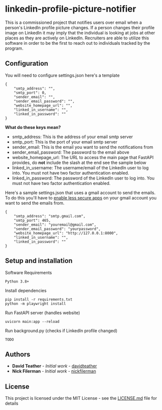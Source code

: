 # linkedin-profile-picture-notifier

This is a commissioned project that notifies users over email when a person's LinkedIn
profile picture changes. If a person changes their profile image on LinkedIn it may imply
that the individual is looking at jobs at other places as they are actively on LinkedIn.
Recruiters are able to utilize this software in order to be the first to reach out to
individuals tracked by the program.

## Configuration

You will need to configure settings.json here's a template

```
{
    "smtp_address": "",
    "smtp_port": 0,
    "sender_email": "",
    "sender_email_password": "",
    "website_homepage_url": "",
    "linked_in_username": "",
    "linked_in_password": ""
}
```

**What do these keys mean?**

- smtp_address: This is the address of your email smtp server
- smtp_port: This is the port of your email smtp server
- sender_email: This is the email you want to send the notifications from
- sender_email_password: The password to the email above
- website_homepage_url: The URL to access the main page that FastAPI provides, do **not** include the slash at the end see the sample below
- linked_in_username: The username/email of the LinkedIn user to log into. You must not have two factor authentication enabled.
- linked_in_password: The password of the LinkedIn user to log into. You must not have two factor authentication enabled.

Here's a sample settings.json that uses a gmail account to send the emails. To do this you'll have to [enable less secure apps](https://support.google.com/accounts/answer/6010255?hl=en) on your gmail account you want to send the emails from.

```
{
    "smtp_address": "smtp.gmail.com",
    "smtp_port": 465,
    "sender_email": "youremail@gmail.com",
    "sender_email_password": "yourpassword",
    "website_homepage_url": "http://127.0.0.1:8000",
    "linked_in_username": "",
    "linked_in_password": ""
}
```

## Setup and installation

Software Requirements
```
Python 3.8+
```

Install dependencies
```
pip install -r requirements.txt
python -m playwright install
```

Run FastAPI server (handles website)

```
uvicorn main:app --reload
```

Run background.py (checks if LinkedIn profile changed)

```
TODO
```

## Authors

* **David Teather** - *Initial work* - [davidteather](https://github.com/davidteather)
* **Nick Filerman** - *Initial work* - [nickfilerman](https://github.com/nickfilerman)

## License

This project is licensed under the MIT License - see the [LICENSE.md](LICENSE.md) file for details
